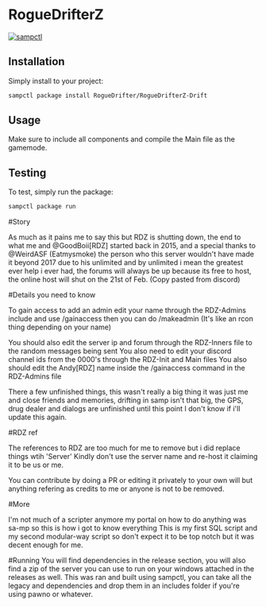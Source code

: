 # RogueDrifterZ

[![sampctl](https://shields.southcla.ws/badge/sampctl-RogueDrifterZ-2f2f2f.svg?style=for-the-badge)](https://github.com/RogueDrifter/RogueDrifterZ)

## Installation

Simply install to your project:

```bash
sampctl package install RogueDrifter/RogueDrifterZ-Drift
```

## Usage

Make sure to include all components and compile the Main file as the gamemode.

## Testing

To test, simply run the package:

```bash
sampctl package run
```

#Story

As much as it pains me to say this but RDZ is shutting down, 
the end to what me and @GoodBoii[RDZ] started back in 2015, 
and a special thanks to @WeirdASF (Eatmysmoke) the person who this server 
wouldn't have made it beyond 2017 due to his unlimited and by 
unlimited i mean the greatest ever help i ever had, the forums 
will always be up because its free to host, 
the online host will shut on the 21st of Feb. (Copy pasted from discord)

#Details you need to know

To gain access to add an admin edit your name through the RDZ-Admins include
and use /gainaccess then you can do /makeadmin (It's like an rcon thing depending on your name)

You should also edit the server ip and forum through the RDZ-Inners file to the random messages being sent
You also need to edit your discord channel ids from the 0000's through the RDZ-Init and Main files
You also should edit the Andy[RDZ] name inside the /gainaccess command in the RDZ-Admins file

There a few unfinished things, this wasn't really a big thing it was just me and close friends
and memories, drifting in samp isn't that big, the GPS, drug dealer and dialogs are unfinished until this point
I don't know if i'll update this again.


#RDZ ref

The references to RDZ are too much for me to remove but i did replace things wtih 'Server'
Kindly don't use the server name and re-host it claiming it to be us or me.

You can contribute by doing a PR or editing it privately to your own will but anything refering as credits to me or anyone is not to be removed.

#More 

I'm not much of a scripter anymore my portal on how to do anything was sa-mp so this is how i got to know everything
This is my first SQL script and my second modular-way script so don't expect it to be top notch but it was decent enough for me.

#Running
You will find dependencies in the release section, you will also find a zip of the server you can use to run on your windows attached in the releases as well.
This was ran and built using sampctl, you can take all the legacy and dependencies and drop them in an includes folder if you're using pawno or whatever.